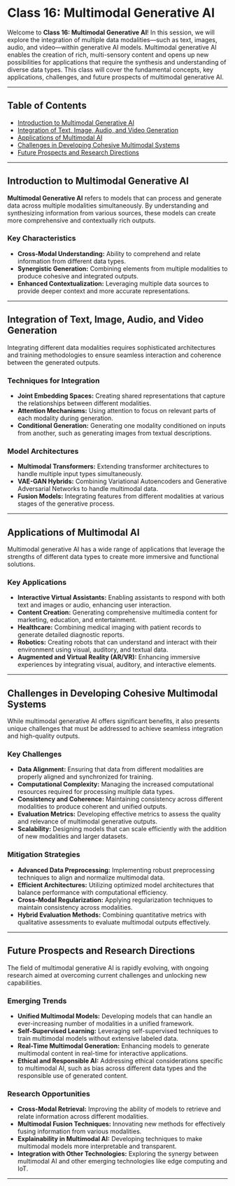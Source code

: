 # Class 16: Multimodal Generative AI

Welcome to **Class 16: Multimodal Generative AI**! In this session, we will explore the integration of multiple data modalities—such as text, images, audio, and video—within generative AI models. Multimodal generative AI enables the creation of rich, multi-sensory content and opens up new possibilities for applications that require the synthesis and understanding of diverse data types. This class will cover the fundamental concepts, key applications, challenges, and future prospects of multimodal generative AI.

---

## Table of Contents

- [Introduction to Multimodal Generative AI](#introduction-to-multimodal-generative-ai)
- [Integration of Text, Image, Audio, and Video Generation](#integration-of-text-image-audio-and-video-generation)
- [Applications of Multimodal AI](#applications-of-multimodal-ai)
- [Challenges in Developing Cohesive Multimodal Systems](#challenges-in-developing-cohesive-multimodal-systems)
- [Future Prospects and Research Directions](#future-prospects-and-research-directions)

---

## Introduction to Multimodal Generative AI

**Multimodal Generative AI** refers to models that can process and generate data across multiple modalities simultaneously. By understanding and synthesizing information from various sources, these models can create more comprehensive and contextually rich outputs.

### Key Characteristics

- **Cross-Modal Understanding:** Ability to comprehend and relate information from different data types.
- **Synergistic Generation:** Combining elements from multiple modalities to produce cohesive and integrated outputs.
- **Enhanced Contextualization:** Leveraging multiple data sources to provide deeper context and more accurate representations.

---

## Integration of Text, Image, Audio, and Video Generation

Integrating different data modalities requires sophisticated architectures and training methodologies to ensure seamless interaction and coherence between the generated outputs.

### Techniques for Integration

- **Joint Embedding Spaces:** Creating shared representations that capture the relationships between different modalities.
- **Attention Mechanisms:** Using attention to focus on relevant parts of each modality during generation.
- **Conditional Generation:** Generating one modality conditioned on inputs from another, such as generating images from textual descriptions.

### Model Architectures

- **Multimodal Transformers:** Extending transformer architectures to handle multiple input types simultaneously.
- **VAE-GAN Hybrids:** Combining Variational Autoencoders and Generative Adversarial Networks to handle multimodal data.
- **Fusion Models:** Integrating features from different modalities at various stages of the generative process.

---

## Applications of Multimodal AI

Multimodal generative AI has a wide range of applications that leverage the strengths of different data types to create more immersive and functional solutions.

### Key Applications

- **Interactive Virtual Assistants:** Enabling assistants to respond with both text and images or audio, enhancing user interaction.
- **Content Creation:** Generating comprehensive multimedia content for marketing, education, and entertainment.
- **Healthcare:** Combining medical imaging with patient records to generate detailed diagnostic reports.
- **Robotics:** Creating robots that can understand and interact with their environment using visual, auditory, and textual data.
- **Augmented and Virtual Reality (AR/VR):** Enhancing immersive experiences by integrating visual, auditory, and interactive elements.

---

## Challenges in Developing Cohesive Multimodal Systems

While multimodal generative AI offers significant benefits, it also presents unique challenges that must be addressed to achieve seamless integration and high-quality outputs.

### Key Challenges

- **Data Alignment:** Ensuring that data from different modalities are properly aligned and synchronized for training.
- **Computational Complexity:** Managing the increased computational resources required for processing multiple data types.
- **Consistency and Coherence:** Maintaining consistency across different modalities to produce coherent and unified outputs.
- **Evaluation Metrics:** Developing effective metrics to assess the quality and relevance of multimodal generative outputs.
- **Scalability:** Designing models that can scale efficiently with the addition of new modalities and larger datasets.

### Mitigation Strategies

- **Advanced Data Preprocessing:** Implementing robust preprocessing techniques to align and normalize multimodal data.
- **Efficient Architectures:** Utilizing optimized model architectures that balance performance with computational efficiency.
- **Cross-Modal Regularization:** Applying regularization techniques to maintain consistency across modalities.
- **Hybrid Evaluation Methods:** Combining quantitative metrics with qualitative assessments to evaluate multimodal outputs effectively.

---

## Future Prospects and Research Directions

The field of multimodal generative AI is rapidly evolving, with ongoing research aimed at overcoming current challenges and unlocking new capabilities.

### Emerging Trends

- **Unified Multimodal Models:** Developing models that can handle an ever-increasing number of modalities in a unified framework.
- **Self-Supervised Learning:** Leveraging self-supervised techniques to train multimodal models without extensive labeled data.
- **Real-Time Multimodal Generation:** Enhancing models to generate multimodal content in real-time for interactive applications.
- **Ethical and Responsible AI:** Addressing ethical considerations specific to multimodal AI, such as bias across different data types and the responsible use of generated content.

### Research Opportunities

- **Cross-Modal Retrieval:** Improving the ability of models to retrieve and relate information across different modalities.
- **Multimodal Fusion Techniques:** Innovating new methods for effectively fusing information from various modalities.
- **Explainability in Multimodal AI:** Developing techniques to make multimodal models more interpretable and transparent.
- **Integration with Other Technologies:** Exploring the synergy between multimodal AI and other emerging technologies like edge computing and IoT.

---